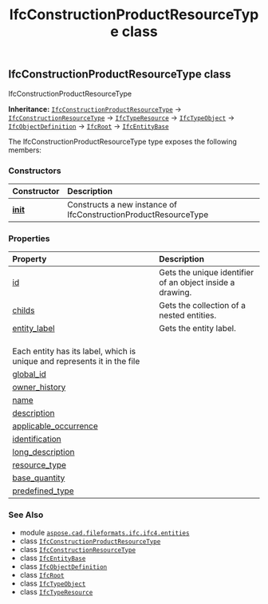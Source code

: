 ﻿---
title: IfcConstructionProductResourceType class
second_title: Aspose.CAD for Python via .NET API References
description: 
type: docs
weight: 1330
url: /python-net/aspose.cad.fileformats.ifc.ifc4.entities/ifcconstructionproductresourcetype/
is_root: false
---

## IfcConstructionProductResourceType class

IfcConstructionProductResourceType



**Inheritance:** [`IfcConstructionProductResourceType`](/cad/python-net/aspose.cad.fileformats.ifc.ifc4.entities/ifcconstructionproductresourcetype) → 
[`IfcConstructionResourceType`](/cad/python-net/aspose.cad.fileformats.ifc.ifc4.entities/ifcconstructionresourcetype) → 
[`IfcTypeResource`](/cad/python-net/aspose.cad.fileformats.ifc.ifc4.entities/ifctyperesource) → 
[`IfcTypeObject`](/cad/python-net/aspose.cad.fileformats.ifc.ifc4.entities/ifctypeobject) → 
[`IfcObjectDefinition`](/cad/python-net/aspose.cad.fileformats.ifc.ifc4.entities/ifcobjectdefinition) → 
[`IfcRoot`](/cad/python-net/aspose.cad.fileformats.ifc.ifc4.entities/ifcroot) → 
[`IfcEntityBase`](/cad/python-net/aspose.cad.fileformats.ifc/ifcentitybase)



The IfcConstructionProductResourceType type exposes the following members:

### Constructors
| Constructor | Description |
| :- | :- |
| [__init__](/cad/python-net/aspose.cad.fileformats.ifc.ifc4.entities/ifcconstructionproductresourcetype/__init__/#) | Constructs a new instance of IfcConstructionProductResourceType |


### Properties
| Property | Description |
| :- | :- |
| [id](/cad/python-net/aspose.cad.fileformats.ifc.ifc4.entities/ifcconstructionproductresourcetype/id) | Gets the unique identifier of an object inside a drawing. |
| [childs](/cad/python-net/aspose.cad.fileformats.ifc.ifc4.entities/ifcconstructionproductresourcetype/childs) | Gets the collection of a nested entities. |
| [entity_label](/cad/python-net/aspose.cad.fileformats.ifc.ifc4.entities/ifcconstructionproductresourcetype/entity_label) | Gets the entity label.<br/>Each entity has its label, which is unique and represents it in the file |
| [global_id](/cad/python-net/aspose.cad.fileformats.ifc.ifc4.entities/ifcconstructionproductresourcetype/global_id) |  |
| [owner_history](/cad/python-net/aspose.cad.fileformats.ifc.ifc4.entities/ifcconstructionproductresourcetype/owner_history) |  |
| [name](/cad/python-net/aspose.cad.fileformats.ifc.ifc4.entities/ifcconstructionproductresourcetype/name) |  |
| [description](/cad/python-net/aspose.cad.fileformats.ifc.ifc4.entities/ifcconstructionproductresourcetype/description) |  |
| [applicable_occurrence](/cad/python-net/aspose.cad.fileformats.ifc.ifc4.entities/ifcconstructionproductresourcetype/applicable_occurrence) |  |
| [identification](/cad/python-net/aspose.cad.fileformats.ifc.ifc4.entities/ifcconstructionproductresourcetype/identification) |  |
| [long_description](/cad/python-net/aspose.cad.fileformats.ifc.ifc4.entities/ifcconstructionproductresourcetype/long_description) |  |
| [resource_type](/cad/python-net/aspose.cad.fileformats.ifc.ifc4.entities/ifcconstructionproductresourcetype/resource_type) |  |
| [base_quantity](/cad/python-net/aspose.cad.fileformats.ifc.ifc4.entities/ifcconstructionproductresourcetype/base_quantity) |  |
| [predefined_type](/cad/python-net/aspose.cad.fileformats.ifc.ifc4.entities/ifcconstructionproductresourcetype/predefined_type) |  |



### See Also
* module [`aspose.cad.fileformats.ifc.ifc4.entities`](..)
* class [`IfcConstructionProductResourceType`](/cad/python-net/aspose.cad.fileformats.ifc.ifc4.entities/ifcconstructionproductresourcetype)
* class [`IfcConstructionResourceType`](/cad/python-net/aspose.cad.fileformats.ifc.ifc4.entities/ifcconstructionresourcetype)
* class [`IfcEntityBase`](/cad/python-net/aspose.cad.fileformats.ifc/ifcentitybase)
* class [`IfcObjectDefinition`](/cad/python-net/aspose.cad.fileformats.ifc.ifc4.entities/ifcobjectdefinition)
* class [`IfcRoot`](/cad/python-net/aspose.cad.fileformats.ifc.ifc4.entities/ifcroot)
* class [`IfcTypeObject`](/cad/python-net/aspose.cad.fileformats.ifc.ifc4.entities/ifctypeobject)
* class [`IfcTypeResource`](/cad/python-net/aspose.cad.fileformats.ifc.ifc4.entities/ifctyperesource)
